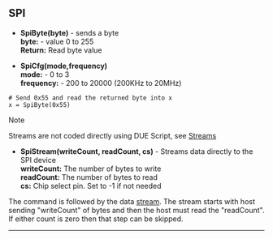 ## SPI

- **SpiByte(byte)** - sends a byte <br>
**byte:** - value 0 to 255 <br>
**Return:**  Read byte value

- **SpiCfg(mode,frequency)** <br>
**mode:** - 0 to 3 <br>
**frequency:** - 200 to 20000 (200KHz to 20MHz)

```basic
# Send 0x55 and read the returned byte into x
x = SpiByte(0x55)
```

> [!NOTE] 
> Streams are not coded directly using DUE Script, see [Streams](../streams.md)

- **SpiStream(writeCount, readCount, cs)** - Streams data directly to the SPI device <br>
**writeCount:** The number of bytes to write<br>
**readCount:** The number of bytes to read<br>
**cs:** Chip select pin. Set to -1 if not needed

The command is followed by the data [stream](../streams.md). The stream starts with host sending "writeCount" of bytes and then the host must read the "readCount". If either count is zero then that step can be skipped.

---